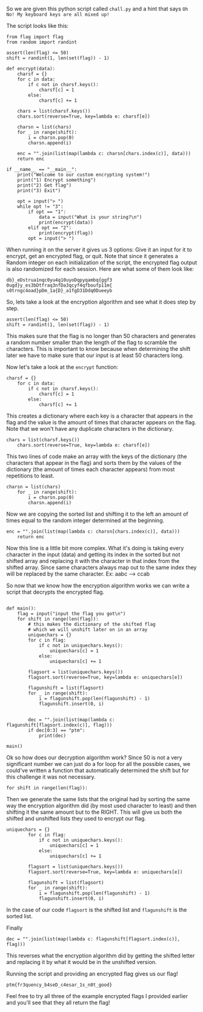 So we are given this python script called `chall.py` and a hint that says `Oh No! My keyboard keys are all mixed up!`

The script looks like this:
```
from flag import flag
from random import randint

assert(len(flag) <= 50)
shift = randint(1, len(set(flag)) - 1)

def encrypt(data):
    charsf = {}
    for c in data:
        if c not in charsf.keys():
            charsf[c] = 1
        else:
            charsf[c] += 1

    chars = list(charsf.keys())
    chars.sort(reverse=True, key=lambda e: charsf[e])

    charsn = list(chars)
    for _ in range(shift):
        i = charsn.pop(0)
        charsn.append(i)

    enc = "".join(list(map(lambda c: charsn[chars.index(c)], data)))
    return enc

if __name__ == "__main__":
    print("Welcome to our custom encrypting system!")
    print("1) Encrypt something")
    print("2) Get flag")
    print("3) Exit")

    opt = input("> ")
    while opt != "3":
        if opt == "1":
            data = input("What is your string?\n")
            print(encrypt(data))
        elif opt == "2":
            print(encrypt(flag))
        opt = input("> ")
```

When running it on the server it gives us 3 options: Give it an input for it to encrypt, get an encrypted flag, or quit. 
Note that since it generates a Random integer on each initialization of the script, the encrypted flag output is also randomized for each session.
Here are what some of them look like:
```
db}_eDstrua1nqc0yu4q10uyoDqpyqambq{ggf3
0ugd}y_es3bDtfraq3nfDa3qcyf4qfboufp11m{
s0trngc4oad}pDm_1a{D}_a1fgD31Ddq0Dueeyb
```

So, lets take a look at the encryption algorithm and see what it does step by step.

```
assert(len(flag) <= 50)
shift = randint(1, len(set(flag)) - 1)
```
This makes sure that the flag is no longer than 50 characters and generates a random number smaller than the length of the flag to scramble the characters.
This is important to know because when determining the shift later we have to make sure that our input is at least 50 characters long.

Now let's take a look at the `encrypt` function:

```
charsf = {}
    for c in data:
        if c not in charsf.keys():
            charsf[c] = 1
        else:
            charsf[c] += 1
```
This creates a dictionary where each key is a character that appears in the flag and the value is the amount of times that character appears on the flag. Note that we won't have any duplicate characters in the dictionary.

```
chars = list(charsf.keys())
    chars.sort(reverse=True, key=lambda e: charsf[e])
```
This two lines of code make an array with the keys of the dictionary (the characters that appear in the flag) and sorts them by the values of the dictionary (the amount of times each character appears) from most repetitions to least.

```
charsn = list(chars)
    for _ in range(shift):
        i = charsn.pop(0)
        charsn.append(i)
```
Now we are copying the sorted list and shifting it to the left an amount of times equal to the random integer determined at the beginning.


```
enc = "".join(list(map(lambda c: charsn[chars.index(c)], data)))
    return enc
```
Now this line is a little bit more complex.
What it's doing is taking every character in the input (data) and getting its index in the sorted but not shifted array and replacing it with the character in that index from the shifted array. 
Since same characters always map out to the same index they will be replaced by the same character.
Ex: aabc --> ccab

So now that we know how the encryption algorithm works we can write a script that decrypts the encrypted flag.
```

def main():
    flag = input("input the flag you got\n")
    for shift in range(len(flag)):
        # this makes the dictionary of the shifted flag
        # which we will unshift later on in an array
        uniquechars = {}
        for c in flag:
            if c not in uniquechars.keys():
                uniquechars[c] = 1
            else:
                uniquechars[c] += 1

        flagsort = list(uniquechars.keys())
        flagsort.sort(reverse=True, key=lambda e: uniquechars[e])

        flagunshift = list(flagsort)
        for _ in range(shift):
            i = flagunshift.pop(len(flagunshift) - 1)
            flagunshift.insert(0, i)
        
        
        dec = "".join(list(map(lambda c: flagunshift[flagsort.index(c)], flag)))
        if dec[0:3] == "ptm":
            print(dec)

main()
```
Ok so how does our decryption algorithm work?
Since 50 is not a very significant number we can just do a for loop for all the possible cases, we could've written a function that automatically determined the shift but for this challenge it was not necessary.
```
for shift in range(len(flag)):
```

Then we generate the same lists that the original had by sorting the same way the encryption algorithm did (by most used character to least) and then shifting it the same amount but to the RIGHT. This will give us both the shifted and unshifted lists they used to encrypt our flag.
```
uniquechars = {}
        for c in flag:
            if c not in uniquechars.keys():
                uniquechars[c] = 1
            else:
                uniquechars[c] += 1

        flagsort = list(uniquechars.keys())
        flagsort.sort(reverse=True, key=lambda e: uniquechars[e])

        flagunshift = list(flagsort)
        for _ in range(shift):
            i = flagunshift.pop(len(flagunshift) - 1)
            flagunshift.insert(0, i)
```

In the case of our code `flagsort` is the shifted list and `flagunshift` is the sorted list.

Finally
```
dec = "".join(list(map(lambda c: flagunshift[flagsort.index(c)], flag)))
```
This reverses what the encryption algorithm did by getting the shifted letter and replacing it by what it would be in the unshifted version.

Running the script and providing an encrypted flag gives us our flag!
```
ptm{fr3quency_b4seD_c4esar_1s_n0t_good}
```

Feel free to try all three of the example encrypted flags I provided earlier and you'll see that they all return the flag!








        
        
        
        
